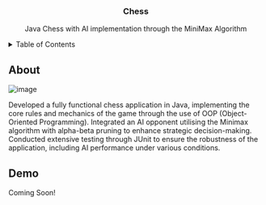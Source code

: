 <div align="center">
    <h3>Chess</h3>
    <p>Java Chess with AI implementation through the MiniMax Algorithm</p>
</div>

<!-- TABLE OF CONTENTS -->
<details>
  <summary>Table of Contents</summary>
  <ol>
    <li>
      <a href="#about">About</a>
    </li>
    <li>
      <a href="#demo">Demo</a>
    </li>
    <li>
        <a href="#functionality">Functionality</a>
    </li>
    <li>
        <a href="#installation">Installation</a>
    </li>
  </ol>
</details>

<!-- ABOUT THE PROJECT -->
## About
![image](https://github.com/user-attachments/assets/9aa47264-6eaf-4785-8d5d-e6144ff0ba68)
<p> Developed a fully functional chess application in Java, implementing the core rules and mechanics of the game through the use of OOP (Object-Oriented Programming).
Integrated an AI opponent utilising the Minimax algorithm with alpha-beta pruning to enhance strategic decision-making. Conducted extensive testing through JUnit to ensure the robustness of the application, including AI performance under various conditions.
</p>

## Demo
Coming Soon!


